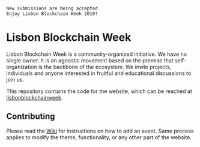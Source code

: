 ```

New submissions are being accepted
Enjoy Lisbon Blockchain Week 2019!

```

# Lisbon Blockchain Week

Lisbon Blockchain Week is a community-organized initiative. We have no single
owner. It is an agnostic movement based on the premise that self-organization
is the backbone of the ecosystem. We invite projects, individuals and anyone
interested in fruitful and educational discussions to join us.

This repository contains the code for the website, which can be reached at
[lisbonblockchainweek](https://lisbonblockchainweek.com/).

## Contributing

Please read the
[Wiki](https://github.com/cesalazar/berlinblockchainweek/wiki/Contributing)
for instructions on how to add an event. Same process applies to modify the
theme, functionality, or any other part of the website.
